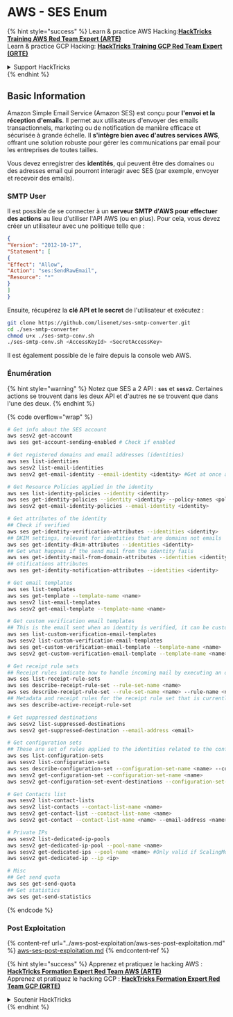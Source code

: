 # AWS - SES Enum

{% hint style="success" %}
Learn & practice AWS Hacking:<img src="../../../.gitbook/assets/image (1) (1) (1).png" alt="" data-size="line">[**HackTricks Training AWS Red Team Expert (ARTE)**](https://training.hacktricks.xyz/courses/arte)<img src="../../../.gitbook/assets/image (1) (1) (1).png" alt="" data-size="line">\
Learn & practice GCP Hacking: <img src="../../../.gitbook/assets/image (2).png" alt="" data-size="line">[**HackTricks Training GCP Red Team Expert (GRTE)**<img src="../../../.gitbook/assets/image (2).png" alt="" data-size="line">](https://training.hacktricks.xyz/courses/grte)

<details>

<summary>Support HackTricks</summary>

* Check the [**subscription plans**](https://github.com/sponsors/carlospolop)!
* **Join the** 💬 [**Discord group**](https://discord.gg/hRep4RUj7f) or the [**telegram group**](https://t.me/peass) or **follow** us on **Twitter** 🐦 [**@hacktricks\_live**](https://twitter.com/hacktricks_live)**.**
* **Share hacking tricks by submitting PRs to the** [**HackTricks**](https://github.com/carlospolop/hacktricks) and [**HackTricks Cloud**](https://github.com/carlospolop/hacktricks-cloud) github repos.

</details>
{% endhint %}

## Basic Information

Amazon Simple Email Service (Amazon SES) est conçu pour **l'envoi et la réception d'emails**. Il permet aux utilisateurs d'envoyer des emails transactionnels, marketing ou de notification de manière efficace et sécurisée à grande échelle. Il **s'intègre bien avec d'autres services AWS**, offrant une solution robuste pour gérer les communications par email pour les entreprises de toutes tailles.

Vous devez enregistrer des **identités**, qui peuvent être des domaines ou des adresses email qui pourront interagir avec SES (par exemple, envoyer et recevoir des emails).

### SMTP User

Il est possible de se connecter à un **serveur SMTP d'AWS pour effectuer des actions** au lieu d'utiliser l'API AWS (ou en plus). Pour cela, vous devez créer un utilisateur avec une politique telle que :
```json
{
"Version": "2012-10-17",
"Statement": [
{
"Effect": "Allow",
"Action": "ses:SendRawEmail",
"Resource": "*"
}
]
}
```
Ensuite, récupérez la **clé API et le secret** de l'utilisateur et exécutez :
```bash
git clone https://github.com/lisenet/ses-smtp-converter.git
cd ./ses-smtp-converter
chmod u+x ./ses-smtp-conv.sh
./ses-smtp-conv.sh <AccessKeyId> <SecretAccessKey>
```
Il est également possible de le faire depuis la console web AWS.

### Énumération

{% hint style="warning" %}
Notez que SES a 2 API : **`ses`** et **`sesv2`**. Certaines actions se trouvent dans les deux API et d'autres ne se trouvent que dans l'une des deux.
{% endhint %}

{% code overflow="wrap" %}
```bash
# Get info about the SES account
aws sesv2 get-account
aws ses get-account-sending-enabled # Check if enabled

# Get registered domains and email addresses (identities)
aws ses list-identities
aws sesv2 list-email-identities
aws sesv2 get-email-identity --email-identity <identity> #Get at once all the attributes

# Get Resource Policies applied in the identity
aws ses list-identity-policies --identity <identity>
aws ses get-identity-policies --identity <identity> --policy-names <policy>
aws sesv2 get-email-identity-policies --email-identity <identity>

# Get attributes of the identity
## Check if verified
aws ses get-identity-verification-attributes --identities <identity>
## DKIM settings, relevant for identities that are domains not emails
aws ses get-identity-dkim-attributes --identities <identity>
## Get what happnes if the send mail from the identity fails
aws ses get-identity-mail-from-domain-attributes --identities <identity>
## otifications attributes
aws ses get-identity-notification-attributes --identities <identity>

# Get email templates
aws ses list-templates
aws ses get-template --template-name <name>
aws sesv2 list-email-templates
aws sesv2 get-email-template --template-name <name>

# Get custom verification email templates
## This is the email sent when an identity is verified, it can be customized
aws ses list-custom-verification-email-templates
aws sesv2 list-custom-verification-email-templates
aws ses get-custom-verification-email-template --template-name <name>
aws sesv2 get-custom-verification-email-template --template-name <name>

# Get receipt rule sets
## Receipt rules indicate how to handle incoming mail by executing an ordered list of actions
aws ses list-receipt-rule-sets
aws ses describe-receipt-rule-set --rule-set-name <name>
aws ses describe-receipt-rule-set --rule-set-name <name> --rule-name <name>
## Metadata and receipt rules for the receipt rule set that is currently active
aws ses describe-active-receipt-rule-set

# Get suppressed destinations
aws sesv2 list-suppressed-destinations
aws sesv2 get-suppressed-destination --email-address <email>

# Get configuration sets
## These are set of rules applied to the identities related to the configuration set
aws ses list-configuration-sets
aws sesv2 list-configuration-sets
aws ses describe-configuration-set --configuration-set-name <name> --configuration-set-attribute-names eventDestinations trackingOptions deliveryOptions reputationOptions
aws sesv2 get-configuration-set --configuration-set-name <name>
aws sesv2 get-configuration-set-event-destinations --configuration-set-name <name>

# Get Contacts list
aws sesv2 list-contact-lists
aws sesv2 list-contacts --contact-list-name <name>
aws sesv2 get-contact-list --contact-list-name <name>
aws sesv2 get-contact --contact-list-name <name> --email-address <name>

# Private IPs
aws sesv2 list-dedicated-ip-pools
aws sesv2 get-dedicated-ip-pool --pool-name <name>
aws sesv2 get-dedicated-ips --pool-name <name> #Only valid if ScalingMode is Standard
aws sesv2 get-dedicated-ip --ip <ip>

# Misc
## Get send quota
aws ses get-send-quota
## Get statistics
aws ses get-send-statistics
```
{% endcode %}

### Post Exploitation

{% content-ref url="../aws-post-exploitation/aws-ses-post-exploitation.md" %}
[aws-ses-post-exploitation.md](../aws-post-exploitation/aws-ses-post-exploitation.md)
{% endcontent-ref %}

{% hint style="success" %}
Apprenez et pratiquez le hacking AWS :<img src="../../../.gitbook/assets/image (1) (1) (1).png" alt="" data-size="line">[**HackTricks Formation Expert Red Team AWS (ARTE)**](https://training.hacktricks.xyz/courses/arte)<img src="../../../.gitbook/assets/image (1) (1) (1).png" alt="" data-size="line">\
Apprenez et pratiquez le hacking GCP : <img src="../../../.gitbook/assets/image (2).png" alt="" data-size="line">[**HackTricks Formation Expert Red Team GCP (GRTE)**<img src="../../../.gitbook/assets/image (2).png" alt="" data-size="line">](https://training.hacktricks.xyz/courses/grte)

<details>

<summary>Soutenir HackTricks</summary>

* Consultez les [**plans d'abonnement**](https://github.com/sponsors/carlospolop)!
* **Rejoignez le** 💬 [**groupe Discord**](https://discord.gg/hRep4RUj7f) ou le [**groupe telegram**](https://t.me/peass) ou **suivez** nous sur **Twitter** 🐦 [**@hacktricks\_live**](https://twitter.com/hacktricks_live)**.**
* **Partagez des astuces de hacking en soumettant des PR aux** [**HackTricks**](https://github.com/carlospolop/hacktricks) et [**HackTricks Cloud**](https://github.com/carlospolop/hacktricks-cloud) dépôts github.

</details>
{% endhint %}
